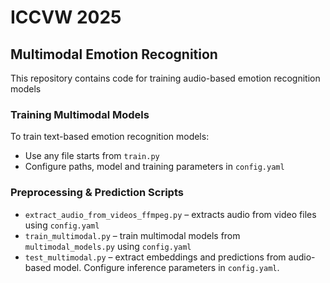 # ICCVW 2025
## Multimodal Emotion Recognition

This repository contains code for training audio-based emotion recognition models

### Training Multimodal Models 

To train text-based emotion recognition models:
- Use any file starts from `train.py`
- Configure paths, model and training parameters in `config.yaml`

### Preprocessing & Prediction Scripts
- `extract_audio_from_videos_ffmpeg.py` –  extracts audio from video files using `config.yaml`
- `train_multimodal.py` –  train multimodal models from `multimodal_models.py` using `config.yaml`
- `test_multimodal.py` –  extract embeddings and predictions from audio-based model. Configure inference parameters in `config.yaml`.

